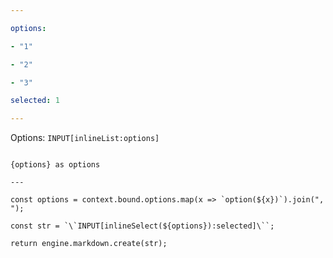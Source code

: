 ```yaml
---

options:

- "1"

- "2"

- "3"

selected: 1

---
```


Options: `INPUT[inlineList:options]`

```meta-bind-js-view

{options} as options

---

const options = context.bound.options.map(x => `option(${x})`).join(", ");

const str = `\`INPUT[inlineSelect(${options}):selected]\``;

return engine.markdown.create(str);

```